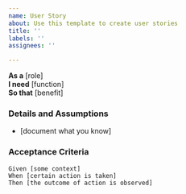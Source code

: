 ```yaml
---
name: User Story
about: Use this template to create user stories
title: ''
labels: ''
assignees: ''

---
```


**As a** [role]  
**I need** [function]  
**So that** [benefit]  
   
 ### Details and Assumptions
 * [document what you know]
   
 ### Acceptance Criteria  
   
 ```gherkin
 Given [some context]
 When [certain action is taken]
 Then [the outcome of action is observed]

